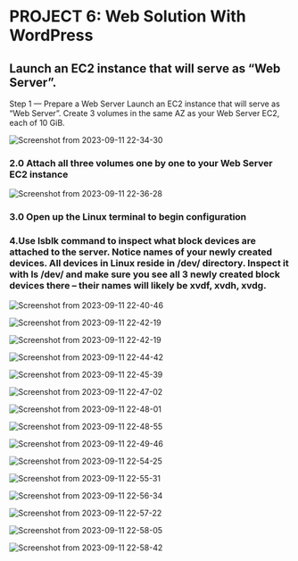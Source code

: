 
# PROJECT 6: Web Solution With WordPress
## Launch an EC2 instance that will serve as “Web Server”.
Step 1 — Prepare a Web Server
Launch an EC2 instance that will serve as “Web Server”. Create 3 volumes in the same AZ as your Web Server EC2, each of 10 GiB.

![Screenshot from 2023-09-11 22-34-30](https://github.com/ekomoku/ekom-pbl/assets/66005935/d2e6131c-8add-48ab-b4c9-0858bc4e61d7)

### 2.0 Attach all three volumes one by one to your Web Server EC2 instance

![Screenshot from 2023-09-11 22-36-28](https://github.com/ekomoku/ekom-pbl/assets/66005935/3807e2ae-f5b6-4836-acc6-324676a52277)



### 3.0 Open up the Linux terminal to begin configuration

### 4.Use lsblk command to inspect what block devices are attached to the server. Notice names of your newly created devices. All devices in Linux reside in /dev/ directory. Inspect it with ls /dev/ and make sure you see all 3 newly created block devices there – their names will likely be xvdf, xvdh, xvdg.


![Screenshot from 2023-09-11 22-40-46](https://github.com/ekomoku/ekom-pbl/assets/66005935/dd7178be-ac6c-47ac-b356-89cd13e8c662)

![Screenshot from 2023-09-11 22-42-19](https://github.com/ekomoku/ekom-pbl/assets/66005935/da492103-bc29-4398-a9b3-454153ddbefd)

![Screenshot from 2023-09-11 22-42-19](https://github.com/ekomoku/ekom-pbl/assets/66005935/4aa12e3f-d9c7-4d3f-9631-bdb665a721b4)

![Screenshot from 2023-09-11 22-44-42](https://github.com/ekomoku/ekom-pbl/assets/66005935/4c2838fd-f43c-40f8-9261-e36e94769ab6)


![Screenshot from 2023-09-11 22-45-39](https://github.com/ekomoku/ekom-pbl/assets/66005935/b6ea4f97-5545-4339-a285-b4773943e3f9)


![Screenshot from 2023-09-11 22-47-02](https://github.com/ekomoku/ekom-pbl/assets/66005935/aa63854a-6782-4571-8ad6-cb96b50d2f67)

![Screenshot from 2023-09-11 22-48-01](https://github.com/ekomoku/ekom-pbl/assets/66005935/952087b7-7aa0-449b-9b8a-77de8195047d)


![Screenshot from 2023-09-11 22-48-55](https://github.com/ekomoku/ekom-pbl/assets/66005935/b47f5b34-3efe-4b7f-b557-78a97c088958)


![Screenshot from 2023-09-11 22-49-46](https://github.com/ekomoku/ekom-pbl/assets/66005935/96631441-e86c-44b9-89ea-2608ce66cb10)


![Screenshot from 2023-09-11 22-54-25](https://github.com/ekomoku/ekom-pbl/assets/66005935/906fc905-ef6e-41de-b92b-a802655f9cc3)


![Screenshot from 2023-09-11 22-55-31](https://github.com/ekomoku/ekom-pbl/assets/66005935/30816c24-8f0c-4a8c-a823-8c89e6ebdc37)


![Screenshot from 2023-09-11 22-56-34](https://github.com/ekomoku/ekom-pbl/assets/66005935/b3fa2062-7dbc-4d98-ba4a-a072ab9412e4)

![Screenshot from 2023-09-11 22-57-22](https://github.com/ekomoku/ekom-pbl/assets/66005935/fa8b940d-9add-4604-b0d9-895308b89d70)


![Screenshot from 2023-09-11 22-58-05](https://github.com/ekomoku/ekom-pbl/assets/66005935/ab0f5702-dc97-4b1a-b717-a16ece9d5648)


![Screenshot from 2023-09-11 22-58-42](https://github.com/ekomoku/ekom-pbl/assets/66005935/35dd4b67-c2c6-4cc0-a60b-54ad88bf1c29)










